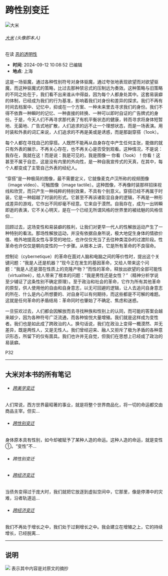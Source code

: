 # 跨性别变迁

![大米](https://img1.doubanio.com/icon/u62030780-8.jpg)

###### [大米](https://www.douban.com/people/62030780/) (头像即本人)

在读 [恶的透明性](https://book.douban.com/subject/34862376/)

-   **时间**: 2024-09-12 10:08:52 已编辑  
-   **地点**: 上海

这是一场驱魔，通过各种性别符号对身体驱魔，通过夸张地表现欲望而对欲望驱魔，而这种驱魔式的策略，比过去那种禁忌式的压制远为奏效。这种策略与旧策略的不同之处在于，我们看不出来谁从中得益，因为每个人都身处其中。这套易装癖的体制，已经成为我们的行为基准，影响着我们对身份和差异的探求。我们不再有时间去档案中、记忆中，抑或在一个方案、一种未来里去寻求我们的身份。我们不得不依靠一种瞬时的记忆、一种直接的转换、一种可以即时自证的广告牌式的身份。于是，今天人们不再寻求那代表了有机平衡状态的健康，转而寻求将身体短暂地、无菌地、广告式地扩散，人们追求的远不止一个理想状态，而是一场表演。用时装和外表的词汇来说，人们追求的不再是美或是诱惑，而是那副穿搭（1ook）。

每个人都在寻找自己的穿搭。人既然不能再从自身存在中产生任何主张，能做的就只有外表的展示，不再关心存在，也不再关心是否受到观看。这种情况，不是说：我存在，我就在这！而是说：我是可见的，我是图像一 你看（1ook）！你看！这甚至不属于自恋，这是没有内里的外向性，是一种自我宣传式的天真，在其中，每个人都变成了主管自己外表的经纪人。

“穿搭”是一种极简的图像，最不需要定义，它就像麦克卢汉所称的视频图像（image video）、可触图像（image tactile）。这种图像，不再像时装那样招徕视线和欣赏，而只产生一种纯粹的特别效果，不具有个别意义。穿搭已经不再属于时装，它是一种超越了时装的形式。它甚至不再诉诸彰显自身的逻辑，不再是一种形成差异的游戏，它作出不同却毫不经意。它来自于漠然。自我存在，成为一出转瞬即逝的表演，它不关心明天，是在一个已经无所谓风格的世界里的被祛魅的风格信仰…

回顾过去，这场变性和易装癖的胜利，让我们对更早一代人的性解放运动产生了一种特别的看法。那场性解放运动，并没有依据自身所说，极大地促生身体的情欲价值、格外地提高女性与享受的地位，也许仅仅充当了去往种类混杂的过渡阶段。性革命也许仅仅是朝向变性的一个步骤。从根本上讲，它是所有革命的不良宿命。

控制论（cybernetique）的革命在面对人脑和电脑之间的等价性时，提出这个关键问题：“我是人还是机器？”现今正在发生的基因革命，又给人带来这个问题：“我是人还是潜在性质上的克隆产物？”而性的革命，释放出欲望的全部可能性（virtualiteé），给人带来了根本的问题：“我是男性还是女性？”（精神分析学说至少辅证了这条性别不确定原理）。至于政治和社会的革命，它作为所有其他革命的原型，供人使用他的自由和自身意志，以无可回避的逻辑，让人去追问自身意志的所在、什么是内心所想要的、对自身可以有何期待，而这些都是不可解的难题。这就是任何革命的矛盾结局：革命同时也肇始了不确定、焦虑和迷惑。

一旦狂欢过去，人们都会因解放而去寻找种族和性别上的认同，而可能的答案会越来越少，因为各种符号广泛流通，而各种愉悦大量增殖。我们就是这样成为变性者。我们也是如此成了跨政治的人。换句话说，我们在政治上变得一概漠然、并无差异，既是两性人，又是无性人。我们曾经迎来、融人又拒斥了极为矛盾的各种意识形态，所留下的仅有面具。我们也许并无自觉，但我们在思想上已经成了政治的易装癖。

P32

---

## 大米对本书的所有笔记

-   ###### [跨美学变迁](https://book.douban.com/annotation/136924557/)

人们常说，西方世界最昭著的事业，就是将整个世界商品化，将一切的命运都交由商品主宰。但实...

-   ###### [跨性别变迁](https://book.douban.com/annotation/136924573/)

身体原本具有性别，如今却被赋予了某种人造的命运。这种人造的命运，就是变性①。“变性”不...

-   ###### 跨性别变迁

-   ###### [跨经济变迁](https://book.douban.com/annotation/136947051/)

当债务变得过于庞大时，我们就把它放逐到虚拟空间中，它那里，像是停滞中的灾难，沿者轨道运...

-   ###### [跨经济变迁](https://book.douban.com/annotation/136947187/)

我们不再处于增长之中，我们处于过剩增长之中。我会建立在增殖之上，它的持续增长，已经脱离...

---

## 说明

![](https://img9.doubanio.com/cuphead/book-static/pics/big_quoter.png) 表示其中内容是对原文的摘抄